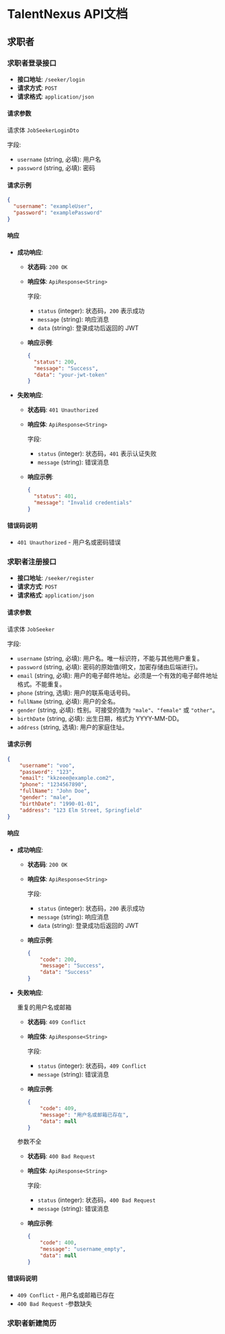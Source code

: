 # TalentNexus API文档

## 求职者

### 求职者登录接口

- **接口地址**: `/seeker/login`
- **请求方式**: `POST`
- **请求格式**: `application/json`

#### 请求参数

请求体 `JobSeekerLoginDto`

字段:

- `username` (string, 必填): 用户名
- `password` (string, 必填): 密码

#### 请求示例

```json
{
  "username": "exampleUser",
  "password": "examplePassword"
}
```

#### 响应

- **成功响应**:

  - **状态码**: `200 OK`

  - **响应体**: `ApiResponse<String>`

    字段:

    - `status` (integer): 状态码，`200` 表示成功
    - `message` (string): 响应消息
    - `data` (string): 登录成功后返回的 JWT

  - **响应示例**:

    ```json
    {
      "status": 200,
      "message": "Success",
      "data": "your-jwt-token"
    }
    ```

- **失败响应**:

  - **状态码**: `401 Unauthorized`

  - **响应体**: `ApiResponse<String>`

    字段:

    - `status` (integer): 状态码，`401` 表示认证失败
    - `message` (string): 错误消息

  - **响应示例**:

    ```Json
    {
      "status": 401, 
      "message": "Invalid credentials"
    }
    ```

#### 错误码说明

- `401 Unauthorized` - 用户名或密码错误

### 求职者注册接口

- **接口地址**: `/seeker/register`
- **请求方式**: `POST`
- **请求格式**: `application/json`

#### 请求参数

请求体 `JobSeeker`

字段:

- `username` (string, 必填): 用户名。唯一标识符，不能与其他用户重复。
- `password` (string, 必填): 密码的原始值(明文，加密存储由后端进行)。
- `email` (string, 必填): 用户的电子邮件地址。必须是一个有效的电子邮件地址格式。不能重复。
- `phone` (string, 选填): 用户的联系电话号码。
- `fullName` (string, 必填): 用户的全名。
- `gender` (string, 必填): 性别。可接受的值为 `"male"`、`"female"` 或 `"other"`。
- `birthDate` (string, 必填): 出生日期，格式为 YYYY-MM-DD。
- `address` (string, 选填): 用户的家庭住址。

#### 请求示例

```json
{
    "username": "voo",
    "password": "123",
    "email": "kkzeee@example.com2",
    "phone": "1234567890",
    "fullName": "John Doe",
    "gender": "male",
    "birthDate": "1990-01-01",
    "address": "123 Elm Street, Springfield"
}
```

#### 响应

- **成功响应**:

  - **状态码**: `200 OK`

  - **响应体**: `ApiResponse<String>`

    字段:

    - `status` (integer): 状态码，`200` 表示成功
    - `message` (string): 响应消息
    - `data` (string): 登录成功后返回的 JWT

  - **响应示例**:

    ```json
    {
        "code": 200,
        "message": "Success",
        "data": "Success"
    }
    ```

- **失败响应**:

  重复的用户名或邮箱

  - **状态码**: `409 Conflict`

  - **响应体**: `ApiResponse<String>`

    字段:

    - `status` (integer): 状态码，`409 Conflict` 
    - `message` (string): 错误消息

  - **响应示例**:

    ```Json
    {
        "code": 409,
        "message": "用户名或邮箱已存在",
        "data": null
    }
    ```

  参数不全
  
  - **状态码**: `400 Bad Request`
  
  - **响应体**: `ApiResponse<String>`
  
    字段:
  
    - `status` (integer): 状态码，`400 Bad Request` 
    - `message` (string): 错误消息
  
  - **响应示例**:
  
    ```json
    {
        "code": 400,
        "message": "username_empty",
        "data": null
    }
    ```
  
    

#### 错误码说明

- `409 Conflict` - 用户名或邮箱已存在
- `400 Bad Request` -参数缺失

### 求职者新建简历

